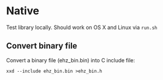 # Native

Test library locally. Should work on OS X and Linux via `run.sh`

## Convert binary file

Convert a binary file (ehz_bin.bin) into C include file:

```
xxd --include ehz_bin.bin >ehz_bin.h
```

